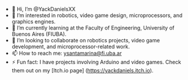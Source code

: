 - 👋 Hi, I’m @YackDanielsXX
- 👀 I’m interested in robotics, video game design, microprocessors, and graphics engines.
- 🌱 I’m currently learning at the Faculty of Engineering, University of Buenos Aires (FIUBA).
- 💞️ I’m looking to collaborate on robotics projects, video game development, and microprocessor-related work.
- 📫 How to reach me: ysantamarina@fi.uba.ar
- ⚡ Fun fact: I have projects involving Arduino and video games. Check them out on my [Itch.io page] (https://yackdaniels.itch.io).

<!---
YackDanielsXX/YackDanielsXX is a ✨ special ✨ repository because its `README.md` (this file) appears on your GitHub profile.
You can click the Preview link to take a look at your changes.
--->
